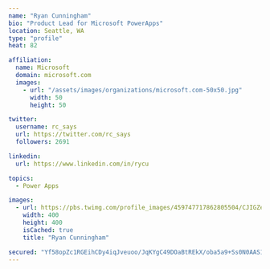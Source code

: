 ```yaml
---
name: "Ryan Cunningham"
bio: "Product Lead for Microsoft PowerApps"
location: Seattle, WA
type: "profile"
heat: 82

affiliation:
  name: Microsoft
  domain: microsoft.com
  images:
    - url: "/assets/images/organizations/microsoft.com-50x50.jpg"
      width: 50
      height: 50

twitter:
  username: rc_says
  url: https://twitter.com/rc_says
  followers: 2691

linkedin:
  url: https://www.linkedin.com/in/rycu

topics:
  - Power Apps

images:
  - url: https://pbs.twimg.com/profile_images/459747717862805504/CJIGZejd_400x400.png
    width: 400
    height: 400
    isCached: true
    title: "Ryan Cunningham"

secured: "Yf58opZc1RGEihCDy4iqJveuoo/JqKYgC49DOaBtREkX/oba5a9+Ss0N0AAS1OafyRs/kPNlkufB/RrCKIEpIH78y2xieYETl5hQr5rPrK7KylYYwuQMFpQkyCyspDK7dBDUdzV5WkOi7lewR9iypOfvgJ1WXYE6KrKqZy3vRVQcGOhI4DjVq6lvJ+A42D6QLMupEQNYCY4HY0tj5he4dNP8+9PlaQQ2N0oSXPqUMOMu/a5/9nmXPYjGYbHzZjj5wBs1xhLqUoxG5qUM3Il+7gAcCyrFbfvmswAxLn5Uu64zzZxZ3wo1H+NhrbbExNNvSh1ydPDwNKKysGSWLltI/LURUDaVeupX3LI9L/8DSlM3HVLmOsxdSkjnN3ZXM9eJHSFWeu9ux4KxaToPf4QOb1ZAsIi+EJKIXvVF7OByZvY=;8ywuNl+zHMuFSAl3cN6H6Q=="
---
```


